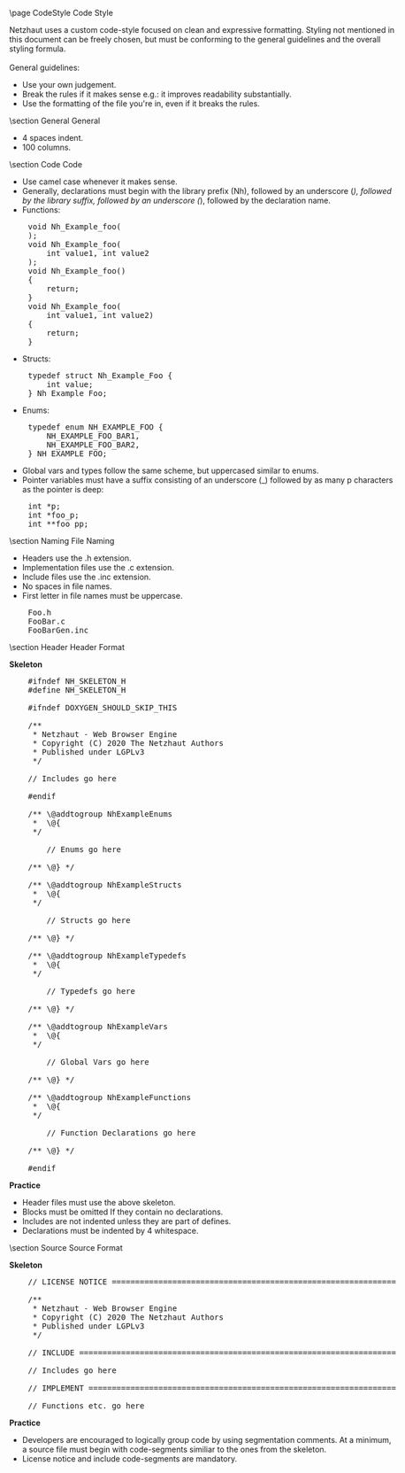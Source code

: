 \page CodeStyle Code Style 

<div style="width:700px;">

Netzhaut uses a custom code-style focused on clean and expressive formatting. Styling not mentioned in this document can be freely chosen, but must be conforming to the general guidelines and the overall styling formula.  
<br> 
General guidelines:
* Use your own judgement.
* Break the rules if it makes sense e.g.: it improves readability substantially.
* Use the formatting of the file you're in, even if it breaks the rules.

\section General General
 
* 4 spaces indent.
* 100 columns.

\section Code Code

* Use camel case whenever it makes sense.
* Generally, declarations must begin with the library prefix (Nh), followed by an underscore (_), followed by the library suffix, followed by an underscore (_), followed by the declaration name. 
* Functions:
<pre>
    void Nh_Example_foo(
    );
    void Nh_Example_foo(
        int value1, int value2
    );
    void Nh_Example_foo()
    {
        return;
    }
    void Nh_Example_foo(
        int value1, int value2)
    {
        return;
    }
</pre>
* Structs:
<pre>
    typedef struct Nh_Example_Foo {
        int value;
    } Nh_Example_Foo;
</pre>
* Enums:
<pre>
    typedef enum NH_EXAMPLE_FOO {
        NH_EXAMPLE_FOO_BAR1,
        NH_EXAMPLE_FOO_BAR2,
    } NH_EXAMPLE_FOO;
</pre>
* Global vars and types follow the same scheme, but uppercased similar to enums.
* Pointer variables must have a suffix consisting of an underscore (_) followed by as many p characters as the pointer is deep:
<pre>
    int *p;
    int *foo_p;
    int **foo_pp;
</pre>

\section Naming File Naming

* Headers use the .h extension.
* Implementation files use the .c extension.
* Include files use the .inc extension.
* No spaces in file names.
* First letter in file names must be uppercase.
<pre>
    Foo.h
    FooBar.c
    FooBarGen.inc
</pre>

\section Header Header Format

**Skeleton**  

<pre>
    #ifndef NH_SKELETON_H
    #define NH_SKELETON_H
    
    #ifndef DOXYGEN_SHOULD_SKIP_THIS
    
    /**
     * Netzhaut - Web Browser Engine
     * Copyright (C) 2020 The Netzhaut Authors
     * Published under LGPLv3
     */
    
    // Includes go here
    
    #endif
    
    /** \@addtogroup NhExampleEnums
     *  \@{
     */
    
        // Enums go here
    
    /** \@} */
    
    /** \@addtogroup NhExampleStructs
     *  \@{
     */
    
        // Structs go here
    
    /** \@} */
    
    /** \@addtogroup NhExampleTypedefs
     *  \@{
     */
    
        // Typedefs go here
    
    /** \@} */
    
    /** \@addtogroup NhExampleVars
     *  \@{
     */
    
        // Global Vars go here
    
    /** \@} */
    
    /** \@addtogroup NhExampleFunctions
     *  \@{
     */
    
        // Function Declarations go here
    
    /** \@} */
    
    #endif
</pre>

**Practice**  

* Header files must use the above skeleton.
* Blocks must be omitted If they contain no declarations.  
* Includes are not indented unless they are part of defines.  
* Declarations must be indented by 4 whitespace.  

\section Source Source Format

**Skeleton**  

<pre>
    // LICENSE NOTICE ==================================================================================
    
    /**
     * Netzhaut - Web Browser Engine
     * Copyright (C) 2020 The Netzhaut Authors
     * Published under LGPLv3
     */
    
    // INCLUDE =========================================================================================
    
    // Includes go here
    
    // IMPLEMENT =======================================================================================
    
    // Functions etc. go here
</pre>

**Practice**  

* Developers are encouraged to logically group code by using segmentation comments. At a minimum, a source file must begin with code-segments similiar to the ones from the skeleton.
* License notice and include code-segments are mandatory.

</div>
